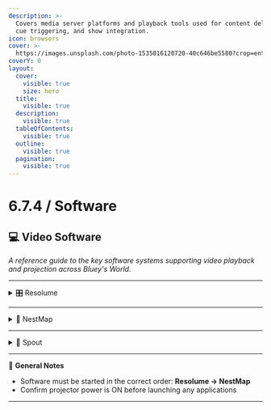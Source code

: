 ```yaml
---
description: >-
  Covers media server platforms and playback tools used for content delivery,
  cue triggering, and show integration.
icon: browsers
cover: >-
  https://images.unsplash.com/photo-1535016120720-40c646be5580?crop=entropy&cs=srgb&fm=jpg&ixid=M3wxOTcwMjR8MHwxfHNlYXJjaHwxfHxwcm9qZWN0b3J8ZW58MHx8fHwxNzQ2NzY0MzY1fDA&ixlib=rb-4.1.0&q=85
coverY: 0
layout:
  cover:
    visible: true
    size: hero
  title:
    visible: true
  description:
    visible: true
  tableOfContents:
    visible: true
  outline:
    visible: true
  pagination:
    visible: true
---
```


# 6.7.4 / Software

## 💻 Video Software

_A reference guide to the key software systems supporting video playback and projection across Bluey's World._

***

<details>

<summary>🎛️ Resolume</summary>

**Function**\
Media playback and video output control.

**Used For**

* Driving content to projectors
* Managing looped or triggered playback sequences

**Location**

* Dome PC&#x20;
* Creek PC
* Y PC

**Operational Notes**

*

</details>

***

<details>

<summary>🧭 NestMap</summary>

**Function**\
Projection mapping tool for aligning visuals across custom surfaces.

**Used For**

* Calibrating and blending visuals across multiple projectors
* Displaying test patterns and mapped content

**Location**

* Dome PC&#x20;
* Creek PC

**Operational Notes**

* Only used if recalibration is needed
* Test pattern should be used to confirm projection accuracy pre-show
* Use in tandem with Resolume via Spout

</details>

***

<details>

<summary>🔄 Spout</summary>

**Function**\
Real-time video sharing between applications (e.g. Resolume ➝ NestMap).

**Used For**

* Routing live video feed from Resolume into NestMap for mapped display

**Location**

* Runs in the background on the PC

**Operational Notes**

* Requires both Resolume and NestMap to be running
* No user interface — verify feed is active by checking mapped projection output
* Restart apps if video fails to display across mapped surfaces

</details>

***

📝 **General Notes**

* Software must be started in the correct order: **Resolume → NestMap**
* Confirm projector power is ON before launching any applications

***
